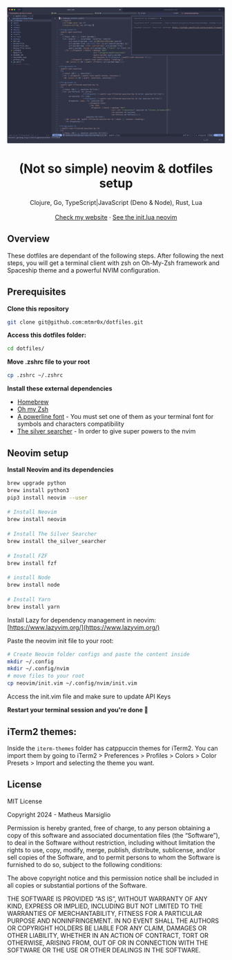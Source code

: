 ![hero](screenshot-nvim-setup.png)

<h1 align="center"><b>(Not so simple) neovim & dotfiles setup</b></h1>

<p align="center">
    Clojure, Go, TypeScript|JavaScript (Deno & Node), Rust, Lua
    <br />
    <br />
    <a target="_blank" href="https://mat-m.com">Check my website</a>
    ·
    <a target="_blank" href="https://github.com/mtmr0x/dotfiles/blob/main/neovim/init.lua">See the init.lua neovim</a>
  </p>
</p>


## Overview

These dotfiles are dependant of the following steps. After following the next steps, you will get a
terminal client with zsh on Oh-My-Zsh framework and Spaceship theme and a powerful NVIM configuration.

## Prerequisites

**Clone this repository**

```sh
git clone git@github.com:mtmr0x/dotfiles.git
```

**Access this dotfiles folder:**

```sh
cd dotfiles/
```

**Move .zshrc file to your root**

```sh
cp .zshrc ~/.zshrc
```

**Install these external dependencies**

 - [Homebrew](https://brew.sh)
 - [Oh my Zsh](https://ohmyz.sh/#install)
 - [A powerline font](https://github.com/powerline/fonts) - You must set one of them as your terminal font for symbols and characters compatibility
 - [The silver searcher](https://github.com/ggreer/the_silver_searcher) - In order to give super powers to the nvim

## Neovim setup

**Install Neovim and its dependencies**

```sh
brew upgrade python
brew install python3
pip3 install neovim --user

# Install Neovim
brew install neovim

# Install The Silver Searcher
brew install the_silver_searcher

# Install FZF
brew install fzf

# install Node
brew install node

# Install Yarn
brew install yarn

```

Install Lazy for dependency management in neovim: [https://www.lazyvim.org/](https://www.lazyvim.org/)

Paste the neovim init file to your root:

```sh
# Create Neovim folder configs and paste the content inside
mkdir ~/.config
mkdir ~/.config/nvim
# move files to your root
cp neovim/init.vim ~/.config/nvim/init.vim
```

Access the init.vim file and make sure to update API Keys

**Restart your terminal session and you're done 🎉**

## iTerm2 themes:

Inside the `iterm-themes` folder has catppuccin themes for iTerm2. You can import them by going to iTerm2 > Preferences > Profiles > Colors > Color Presets > Import and selecting the theme you want.

## License

MIT License

Copyright 2024 - Matheus Marsiglio

Permission is hereby granted, free of charge, to any person obtaining a copy of this software and associated documentation files (the “Software”), to deal in the Software without restriction, including without limitation the rights to use, copy, modify, merge, publish, distribute, sublicense, and/or sell copies of the Software, and to permit persons to whom the Software is furnished to do so, subject to the following conditions:

The above copyright notice and this permission notice shall be included in all copies or substantial portions of the Software.

THE SOFTWARE IS PROVIDED “AS IS”, WITHOUT WARRANTY OF ANY KIND, EXPRESS OR IMPLIED, INCLUDING BUT NOT LIMITED TO THE WARRANTIES OF MERCHANTABILITY, FITNESS FOR A PARTICULAR PURPOSE AND NONINFRINGEMENT. IN NO EVENT SHALL THE AUTHORS OR COPYRIGHT HOLDERS BE LIABLE FOR ANY CLAIM, DAMAGES OR OTHER LIABILITY, WHETHER IN AN ACTION OF CONTRACT, TORT OR OTHERWISE, ARISING FROM, OUT OF OR IN CONNECTION WITH THE SOFTWARE OR THE USE OR OTHER DEALINGS IN THE SOFTWARE.

